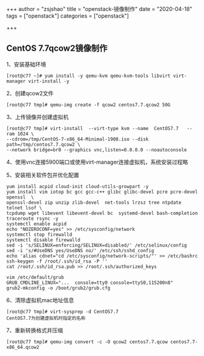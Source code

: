+++
author = "zsjshao"
title = "openstack-镜像制作"
date = "2020-04-18"
tags = ["openstack"]
categories = ["openstack"]

+++

## CentOS 7.7qcow2镜像制作

<!-- more -->

1、安装基础环境

```
[root@c77 ~]# yum install -y qemu-kvm qemu-kvm-tools libvirt virt-manager virt-install -y
```

2、创建qcow2文件

```
[root@c77 tmp]# qemu-img create -f qcow2 centos7.7.qcow2 50G
```

3、上传镜像并创建虚拟机

```
[root@c77 tmp]# virt-install  --virt-type kvm --name  CentOS7.7   --ram 1024 \
--cdrom=/tmp/CentOS-7-x86_64-Minimal-1908.iso --disk path=/tmp/centos7.7.qcow2 \
--network bridge=br0 --graphics vnc,listen=0.0.0.0 --noautoconsole
```

4、使用vnc连接5900端口或使用virt-manager连接虚拟机，系统安装过程略

5、安装相关软件包并优化配置

```
yum install acpid cloud-init cloud-utils-growpart -y
yum install vim iotop bc gcc gcc-c++ glibc glibc-devel pcre pcre-devel openssl  \
openssl-devel zip unzip zlib-devel  net-tools lrzsz tree ntpdate telnet lsof \
tcpdump wget libevent libevent-devel bc  systemd-devel bash-completion traceroute rsync -y
systemctl enable acpid
echo "NOZEROCONF=yes" >> /etc/sysconfig/network
systemctl stop firewalld
systemctl disable firewalld
sed -i 's/SELINUX=enforcing/SELINUX=disabled/' /etc/selinux/config
sed -i 's/#UseDNS yes/UseDNS no/' /etc/ssh/sshd_config
echo 'alias cdnet="cd /etc/sysconfig/network-scripts/"' >> /etc/bashrc
ssh-keygen -f /root/.ssh/id_rsa -P ''
cat /root/.ssh/id_rsa.pub >> /root/.ssh/authorized_keys

vim /etc/default/grub 
GRUB_CMDLINE_LINUX="...  console=tty0 console=ttyS0,115200n8"
grub2-mkconfig -o /boot/grub2/grub.cfg
```

6、清除虚拟机mac地址信息

```
[root@c77 tmp]# virt-sysprep -d CentOS7.7
CentOS7.7为创建虚拟机时指定的名称
```

7、重新转换格式并压缩

```
[root@c77 tmp]# qemu-img convert -c -O qcow2 centos7.7.qcow centos7.7-x86_64.qcow2
```

